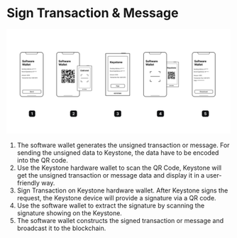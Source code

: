 # Sign Transaction & Message

![](../_media/sign.png)

1. The software wallet generates the unsigned transaction or message. For sending the unsigned data to Keystone, the data have to be encoded into the QR code.
2. Use the Keystone hardware wallet to scan the QR Code, Keystone will get the unsigned transaction or message data and display it in a user-friendly way.
3. Sign Transaction on Keystone hardware wallet. After Keystone signs the request, the Keystone device will provide a signature via a QR code.
4. Use the software wallet to extract the signature by scanning the signature showing on the Keystone.
5. The software wallet constructs the signed transaction or message and broadcast it to the blockchain.
